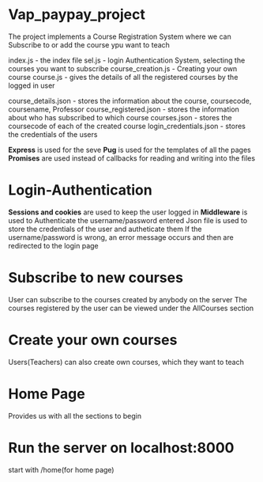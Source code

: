 # Vap_paypay_project 
The project implements a Course Registration System where we can Subscribe to or add the course ypu want to teach

index.js - the index file
sel.js - login Authentication System, selecting the courses you want to subscribe
course_creation.js - Creating your own course
course.js - gives the details of all the registered courses by the logged in user

course_details.json - stores the information about the course, coursecode, coursename, Professor
course_registered.json - stores the information about who has subscribed to which course
courses.json - stores the coursecode of each of the created course
login_credentials.json - stores the credentials of the users

**Express** is used for the seve
**Pug** is used for the templates of all the pages
**Promises** are used instead of callbacks for reading and writing into the files

# Login-Authentication
**Sessions and cookies** are used to keep the user logged in
**Middleware** is used to Authenticate the username/password entered
Json file is used to store the credentials of the user and autheticate them
If the username/password is wrong, an error message occurs and then are redirected to the login page


# Subscribe to new courses
User can subscribe to the courses created by anybody on the server
The courses registered by the user can be viewed under the AllCourses section

# Create your own courses
Users(Teachers) can also create own courses, which they want to teach

# Home Page
Provides us with all the sections to begin

# Run the server on localhost:8000
start with /home(for home page)
